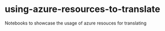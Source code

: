 # using-azure-resources-to-translate
Notebooks to showcase the usage of azure resouces for translating
